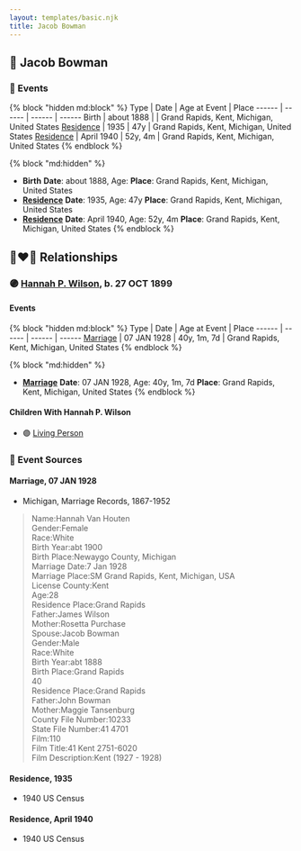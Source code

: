 ```yaml
---
layout: templates/basic.njk
title: Jacob Bowman
---
```

## 🔵 Jacob Bowman


### 📆 Events

{% block "hidden md:block" %}
Type | Date | Age at Event | Place
------ | ------ | ------ | ------
Birth | about 1888 |  | Grand Rapids, Kent, Michigan, United States
[Residence](#event-event-0) | 1935 | 47y | Grand Rapids, Kent, Michigan, United States
[Residence](#event-event-1) | April 1940 | 52y, 4m | Grand Rapids, Kent, Michigan, United States
{% endblock %}

{% block "md:hidden" %}
- **Birth**
**Date**: about 1888, Age:
**Place**: Grand Rapids, Kent, Michigan, United States
- **[Residence](#event-event-0)**
**Date**: 1935, Age: 47y
**Place**: Grand Rapids, Kent, Michigan, United States
- **[Residence](#event-event-1)**
**Date**: April 1940, Age: 52y, 4m
**Place**: Grand Rapids, Kent, Michigan, United States
{% endblock %}

## 👩‍❤️‍👨 Relationships

### 🟣 [Hannah P. Wilson](/people/2/21937522), b. 27 OCT 1899

#### Events

{% block "hidden md:block" %}
Type | Date | Age at Event | Place
------ | ------ | ------ | ------
[Marriage](#event-family-0-event-0) | 07 JAN 1928 | 40y, 1m, 7d | Grand Rapids, Kent, Michigan, United States
{% endblock %}

{% block "md:hidden" %}
- **[Marriage](#event-family-0-event-0)**
**Date**: 07 JAN 1928, Age: 40y, 1m, 7d
**Place**: Grand Rapids, Kent, Michigan, United States
{% endblock %}

#### Children With Hannah P. Wilson
* 🟣 [Living Person](/people/3/33717196)
### 📰 Event Sources

#### <a id="event-family-0-event-0"></a> Marriage, 07 JAN 1928
* Michigan, Marriage Records, 1867-1952
>   
  > Name:Hannah Van Houten  
  > Gender:Female  
  > Race:White  
  > Birth Year:abt 1900  
  > Birth Place:Newaygo County, Michigan  
  > Marriage Date:7 Jan 1928  
  > Marriage Place:SM Grand Rapids, Kent, Michigan, USA  
  > License County:Kent  
  > Age:28  
  > Residence Place:Grand Rapids  
  > Father:James Wilson  
  > Mother:Rosetta Purchase  
  > Spouse:Jacob Bowman  
  > Gender:Male  
  > Race:White  
  > Birth Year:abt 1888  
  > Birth Place:Grand Rapids  
  > 40  
  > Residence Place:Grand Rapids  
  > Father:John Bowman  
  > Mother:Maggie Tansenburg  
  > County File Number:10233  
  > State File Number:41 4701  
  > Film:110  
  > Film Title:41 Kent 2751-6020  
  > Film Description:Kent (1927 - 1928)

#### <a id="event-event-0"></a> Residence, 1935
* 1940 US Census

#### <a id="event-event-1"></a> Residence, April 1940
* 1940 US Census
